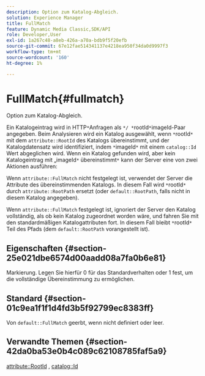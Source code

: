 ```yaml
---
description: Option zum Katalog-Abgleich.
solution: Experience Manager
title: FullMatch
feature: Dynamic Media Classic,SDK/API
role: Developer,User
exl-id: 1a267c48-a8eb-426a-a70a-bdb9f5f20efb
source-git-commit: 67e12fae514341137e4218ea950f34da0d9997f3
workflow-type: tm+mt
source-wordcount: '160'
ht-degree: 1%

---
```


# FullMatch{#fullmatch}

Option zum Katalog-Abgleich.

Ein Katalogeintrag wird in HTTP`*`Anfragen als `*/ *`rootId`*`imageId-Paar angegeben. Beim Analysieren wird ein Katalog ausgewählt, wenn `*`rootId`*` mit dem `attribute::RootId` des Katalogs übereinstimmt, und der Katalogdatensatz wird identifiziert, indem `*`imageId`*` mit einem `catalog::Id` Wert abgeglichen wird. Wenn ein Katalog gefunden wird, aber kein Katalogeintrag mit „imageId`*` übereinstimmt`*` kann der Server eine von zwei Aktionen ausführen:

Wenn `attribute::FullMatch` nicht festgelegt ist, verwendet der Server die Attribute des übereinstimmenden Katalogs. In diesem Fall wird `*`rootId`*` durch `attribute::RootPath` ersetzt (oder `default::RootPath`, falls nicht in diesem Katalog angegeben).

Wenn `attribute::FullMatch` festgelegt ist, ignoriert der Server den Katalog vollständig, als ob kein Katalog zugeordnet worden wäre, und fahren Sie mit den standardmäßigen Katalogattributen fort. In diesem Fall bleibt `*`rootId`*` Teil des Pfads (dem `default::RootPath` vorangestellt ist).

## Eigenschaften {#section-25e021dbe6574d00aadd08a7fa0b6e81}

Markierung. Legen Sie hierfür 0 für das Standardverhalten oder 1 fest, um die vollständige Übereinstimmung zu ermöglichen.

## Standard {#section-01c9ea1f1f1d4fd3b5f92799ec8383ff}

Von `default::FullMatch` geerbt, wenn nicht definiert oder leer.

## Verwandte Themen {#section-42da0ba53e0b4c089c62108785faf5a9}

[attribute::RootId](../../../../../is-api/image-catalog/image-serving-api-ref/c-image-catalog-reference/c-attributes-reference/r-rootid.md#reference-13653312925e4a08b90f99961d53f546) , [catalog::Id](/help/aem-is-ir-api/is-api/image-catalog/image-serving-api-ref/c-image-catalog-reference/c-image-svg-data-reference/c-image-data-reference/r-id-cat.md)
